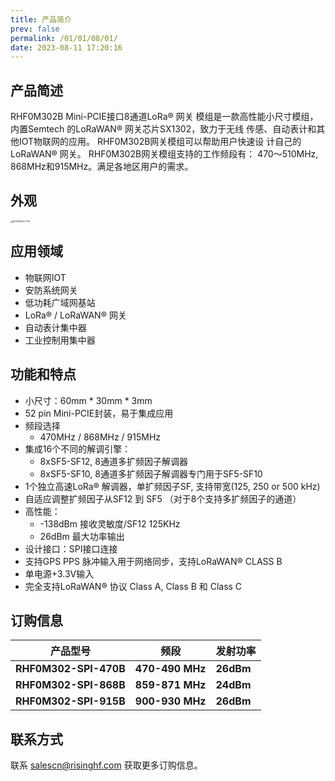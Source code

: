 ```yaml
---
title: 产品简介
prev: false
permalink: /01/01/08/01/
date: 2023-08-11 17:20:16
---
```


## 产品简述

RHF0M302B Mini-PCIE接口8通道LoRa® 网关 模组是一款高性能小尺寸模组，内置Semtech 的LoRaWAN® 网关芯片SX1302，致力于无线 传感、自动表计和其他IOT物联网的应用。 RHF0M302B网关模组可以帮助用户快速设 计自己的LoRaWAN® 网关。 RHF0M302B网关模组支持的工作频段有： 470～510MHz, 868MHz和915MHz。满足各地区用户的需求。

## 外观

<img src="https://wiki.risinghf.com/upload/img/4d763bc6cf46ea8c3e89fc752ad4a91e.png" alt="RHF0M302-TOP" style="zoom: 25%;" />

## 应用领域

- 物联网IOT 
- 安防系统网关
- 低功耗广域网基站
- LoRa® / LoRaWAN® 网关
- 自动表计集中器
- 工业控制用集中器

## 功能和特点

- 小尺寸：60mm * 30mm * 3mm
- 52 pin Mini-PCIE封装，易于集成应用
- 频段选择
  - 470MHz / 868MHz / 915MHz
- 集成16个不同的解调引擎：
  - 8xSF5-SF12, 8通道多扩频因子解调器
  - 8xSF5-SF10, 8通道多扩频因子解调器专门用于SF5-SF10
- 1个独立高速LoRa® 解调器，单扩频因子SF, 支持带宽(125, 250 or 500 kHz)
- 自适应调整扩频因子从SF12 到 SF5 （对于8个支持多扩频因子的通道）
- 高性能：
  - -138dBm 接收灵敏度/SF12 125KHz
  - 26dBm 最大功率输出
- 设计接口：SPI接口连接
- 支持GPS PPS 脉冲输入用于网络同步，支持LoRaWAN® CLASS B
- 单电源+3.3V输入
- 完全支持LoRaWAN® 协议 Class A, Class B 和 Class C

## 订购信息

| 产品型号              | 频段            | 发射功率  |
| --------------------- | --------------- | --------- |
| **RHF0M302-SPI-470B** | **470-490 MHz** | **26dBm** |
| **RHF0M302-SPI-868B** | **859-871 MHz** | **24dBm** |
| **RHF0M302-SPI-915B** | **900-930 MHz** | **26dBm** |

## 联系方式

联系 salescn@risinghf.com 获取更多订购信息。
